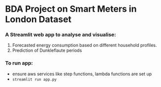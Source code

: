 # BDA Project on Smart Meters in London Dataset
### A Streamlit web app to analyse and visualise:
1. Forecasted energy consumption based on different household profiles.
2. Prediction of Dunkleflaute periods

### To run app:
- ensure aws services like step functions, lambda functions are set up
- `streamlit run app.py`
